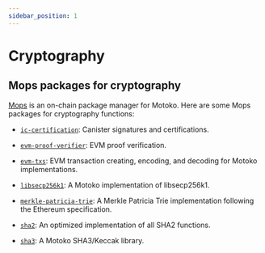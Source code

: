 ```yaml
---
sidebar_position: 1
---
```


# Cryptography

## Mops packages for cryptography

[Mops](https://mops.one/) is an on-chain package manager for Motoko. Here are some Mops packages for cryptography functions:

- [`ic-certification`](https://mops.one/ic-certification): Canister signatures and certifications.

- [`evm-proof-verifier`](https://mops.one/evm-proof-verifier): EVM proof verification.

- [`evm-txs`](https://mops.one/evm-txs): EVM transaction creating, encoding, and decoding for Motoko implementations.

- [`libsecp256k1`](https://mops.one/libsecp256k1): A Motoko implementation of libsecp256k1.

- [`merkle-patricia-trie`](https://mops.one/merkle-patricia-trie): A Merkle Patricia Trie implementation following the Ethereum specification.

- [`sha2`](https://mops.one/sha2): An optimized implementation of all SHA2 functions.

- [`sha3`](https://mops.one/sha3): A Motoko SHA3/Keccak library.